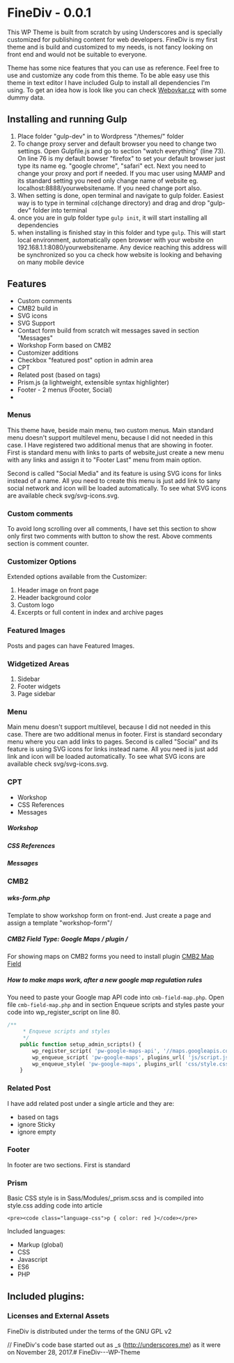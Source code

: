 # FineDiv - 0.0.1
 This WP Theme is built from scratch by using Underscores and is specially customized for publishing content for web developers. FineDiv is my first theme and is build and customized to my needs, is not fancy looking on front end and would not be suitable to everyone.

 Theme has some nice features that you can use as reference. Feel free to use and customize any code from this theme. To be able easy use this theme in text editor I have included Gulp to install all dependencies I'm using. To get an idea how is look like you can check [Webovkar.cz](https://webovkar.cz) with some dummy data.

## Installing and running Gulp
1. Place folder "gulp-dev" in to Wordpress "/themes/" folder
2. To change proxy server and default browser you need to change two settings. Open Gulpfile.js and go to section "watch everything" (line 73). On line 76 is my default bowser "firefox" to set your default browser just type its name eg. "google chrome", "safari" ect. Next you need to change your proxy and port if needed. If you mac user using MAMP and its standard setting you need only change name of website eg. localhost:8888/yourwebsitename. If you need change port also.
3. When setting is done, open terminal and navigate to gulp folder. Easiest way is to type in terminal `cd`(change directory) and drag and drop "gulp-dev" folder into terminal
4. once you are in gulp folder type `gulp init`, it will start installing all dependencies
5. when installing is finished stay in this folder and type `gulp`. This will start local environment, automatically open browser with your website on 192.168.1.1:8080/yourwebsitename. Any device reaching this address will be synchronized so you ca check how website is looking and behaving on many mobile device


## Features
- Custom comments
- CMB2 build in
- SVG icons
- SVG Support
- Contact form build from scratch wit messages saved in section "Messages"
- Workshop Form based on CMB2
- Customizer additions
- Checkbox "featured post" option in admin area
- CPT
- Related post (based on tags)
- Prism.js (a lightweight, extensible syntax highlighter)
- Footer - 2 menus (Footer, Social)
-


### Menus
This theme have, beside main menu, two custom menus. Main standard menu doesn't support multilevel menu, because I did not needed in this case. I Have registered two additional menus that are showing in footer. First is standard menu with links to parts of website,just create a new menu with any links and assign it to "Footer Last" menu from main option.

Second is called "Social Media" and its feature is using SVG icons for links instead of a name. All you need to create this menu is just add link to sany social network and icon will be loaded automatically. To see what SVG icons are available check svg/svg-icons.svg.

### Custom comments
To avoid long scrolling over all comments, I have set this section to show only first two comments with button to show the rest. Above comments section is comment counter.



### Customizer Options
Extended options available from the Customizer:

1. Header image on front page
2. Header background color
3. Custom logo
4. Excerpts or full content in index and archive pages

### Featured Images
Posts and pages can have Featured Images.

### Widgetized Areas
1. Sidebar
2. Footer widgets
3. Page sidebar


### Menu
Main menu doesn't support multilevel, because I did not needed in this case. There are two additional menus in footer. First is standard secondary menu where you can add links to pages. Second is called "Social" and its feature is using SVG icons for links instead name. All you need is just add link and icon will be loaded automatically. To see what SVG icons are available check svg/svg-icons.svg.


### CPT
- Workshop
- CSS References
- Messages

##### Workshop


##### CSS References


##### Messages




### CMB2

##### wks-form.php
Template to show workshop form on front-end. Just create a page and assign a template "workshop-form"/

##### CMB2 Field Type: Google Maps / plugin /
For showing maps on CMB2 forms you need to install plugin [CMB2 Map Field](https://github.com/mustardBees/cmb_field_map)

##### How to make maps work, after a new google map regulation rules
You need to paste your Google map API code into `cmb-field-map.php`. Open file `cmb-field-map.php` and in section Enqueue scripts and styles paste your code into wp_register_script on line 80.
```php
/**
	 * Enqueue scripts and styles
	 */
	public function setup_admin_scripts() {
		wp_register_script( 'pw-google-maps-api', '//maps.googleapis.com/maps/api/js?YOUR_GOOGLE_MAP_API_KEY&libraries=places', null, null );
		wp_enqueue_script( 'pw-google-maps', plugins_url( 'js/script.js', __FILE__ ), array( 'pw-google-maps-api' ), self::VERSION );
		wp_enqueue_style( 'pw-google-maps', plugins_url( 'css/style.css', __FILE__ ), array(), self::VERSION );
	}

```

### Related Post
I have add related post under a single article and they are:
- based on tags
- ignore Sticky
- ignore empty

### Footer
In footer are two sections. First is standard

### Prism
Basic CSS style is in Sass/Modules/_prism.scss and is compiled into style.css
adding code into article
```
<pre><code class="language-css">p { color: red }</code></pre>
```
Included languages:
- Markup (global)
- CSS
- Javascript
- ES6
- PHP


Included plugins:
-


### Licenses and External Assets
FineDiv is distributed under the terms of the GNU GPL v2

// FineDiv's code base started out as _s (http://underscores.me) as it were on November 28, 2017.# FineDiv---WP-Theme

